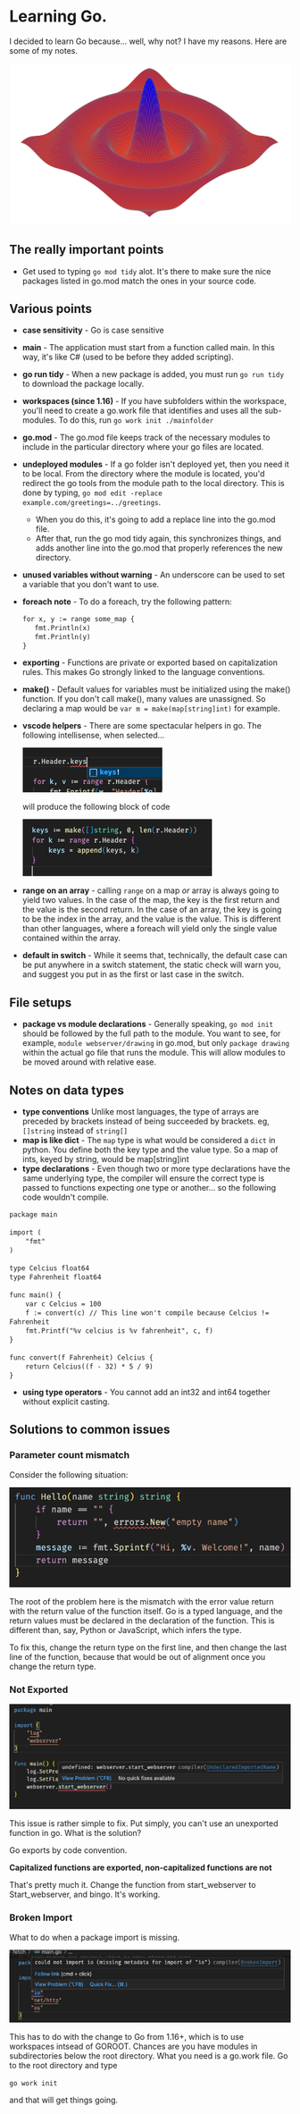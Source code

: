 # Learning Go.

I decided to learn Go because... well, why not? I have my reasons. Here are some of my notes. 

![](./img/waves.png)

## The really important points
* Get used to typing ```go mod tidy``` alot. It's there to make sure the nice packages listed in go.mod match the ones in your source code.

## Various points
* **case sensitivity** - Go is case sensitive
* **main** - The application must start from a function called main. In this way, it's like C# (used to be before they added scripting).
* **go run tidy** - When a new package is added, you must run ```go run tidy``` to download the package locally.
* **workspaces (since 1.16)** - If you have subfolders within the workspace, you'll need to create a go.work file that identifies and uses all the sub-modules. To do this, run ```go work init ./mainfolder```
* **go.mod** - The go.mod file keeps track of the necessary modules to include in the particular directory where your go files are located.
* **undeployed modules** - If a go folder isn't deployed yet, then you need it to be local. From the directory where the module is located, you'd redirect the go tools from the module path to the local directory. This is done by typing, ```go mod edit -replace example.com/greetings=../greetings```. 
    * When you do this, it's going to add a replace line into the go.mod file. 
    * After that, run the go mod tidy again, this synchronizes things, and adds another line into the go.mod that properly references the new directory. 
* **unused variables without warning** - An underscore can be used to set a variable that you don't want to use. 
* **foreach note** - To do a foreach, try the following pattern:
   ```
   for x, y := range some_map {
      fmt.Println(x)
      fmt.Println(y)
   }
   ```
* **exporting** - Functions are private or exported based on capitalization rules. This makes Go strongly linked to the language conventions.
* **make()** - Default values for variables must be initialized using the make() function. If you don't call make(), many values are unassigned. So declaring a map would be ```var m = make(map[string]int)``` for example.
* **vscode helpers** - There are some spectacular helpers in go. The following intellisense, when selected...

   ![](./img/shortcut-before.png)

   will produce the following block of code

   ![](./img/shortcut-after.png)
* **range on an array** - calling ```range``` on a map *or* array is always going to yield two values. In the case of the map, the key is the first return and the value is the second return. In the case of an array, the key is going to be the index in the array, and the value is the value. This is different than other languages, where a foreach will yield only the single value contained within the array. 
* **default in switch** - While it seems that, technically, the default case can be put anywhere in a switch statement, the static check will warn you, and suggest you put in as the first or last case in the switch.
   
## File setups
* **package vs module declarations** - Generally speaking, ```go mod init``` should be followed by the full path to the module. You want to see, for example,  ```module webserver/drawing``` in go.mod, but only ```package drawing``` within the actual go file that runs the module. This will allow modules to be moved around with relative ease. 

## Notes on data types
* **type conventions** Unlike most languages, the type of arrays are preceded by brackets instead of being succeeded by brackets. eg, ```[]string``` instead of ```string[]```
* **map is like dict** - The ```map``` type is what would be considered a ```dict``` in python. You define both the key type and the value type. So a map of ints, keyed by string, would be map[string]int
* **type declarations** - Even though two or more type declarations have the same underlying type, the compiler will ensure the correct type is passed to functions expecting one type or another... so the following code wouldn't compile. 

```
package main

import (
	"fmt"
)

type Celcius float64
type Fahrenheit float64

func main() {
	var c Celcius = 100
	f := convert(c) // This line won't compile because Celcius != Fahrenheit
	fmt.Printf("%v celcius is %v fahrenheit", c, f)
}

func convert(f Fahrenheit) Celcius {
	return Celcius((f - 32) * 5 / 9)
}
```
* **using type operators** - You cannot add an int32 and int64 together without explicit casting.

## Solutions to common issues

### Parameter count mismatch

Consider the following situation:

![](./img/param-count-mismatch.png)

The root of the problem here is the mismatch with the error value return with the return value of the function itself. Go is a typed language, and the return values must be declared in the declaration of the function. This is different than, say, Python or JavaScript, which infers the type.

To fix this, change the return type on the first line, and then change the last line of the function, because that would be out of alignment once you change the return type.

### Not Exported

![](./img/not-exported.png)

This issue is rather simple to fix. Put simply, you can't use an unexported function in go. What is the solution? 

Go exports by code convention.

**Capitalized functions are exported, non-capitalized functions are not**

That's pretty much it. Change the function from start_webserver to Start_webserver, and bingo. It's working.

### Broken Import 

What to do when a package import is missing.

![](./img/broken-import.png)

This has to do with the change to Go from 1.16+, which is to use workspaces intsead of GOROOT. Chances are you have modules in subdirectories below the root directory. What you need is a go.work file. Go to the root directory and type

```go work init```

and that will get things going. 